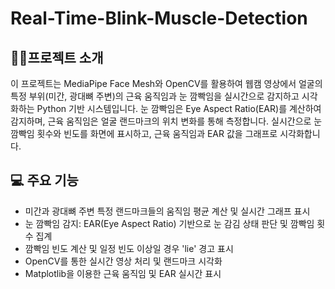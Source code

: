 # Real-Time-Blink-Muscle-Detection

## 👨‍🏫프로젝트 소개
이 프로젝트는 MediaPipe Face Mesh와 OpenCV를 활용하여 웹캠 영상에서 얼굴의 특정 부위(미간, 광대뼈 주변)의 근육 움직임과 눈 깜빡임을 실시간으로 감지하고 시각화하는 Python 기반 시스템입니다. 눈 깜빡임은 Eye Aspect Ratio(EAR)를 계산하여 감지하며, 근육 움직임은 얼굴 랜드마크의 위치 변화를 통해 측정합니다.  실시간으로 눈 깜빡임 횟수와 빈도를 화면에 표시하고, 근육 움직임과 EAR 값을 그래프로 시각화합니다.

## 💻 주요 기능
- 미간과 광대뼈 주변 특정 랜드마크들의 움직임 평균 계산 및 실시간 그래프 표시
- 눈 깜빡임 감지: EAR(Eye Aspect Ratio) 기반으로 눈 감김 상태 판단 및 깜빡임 횟수 집계
- 깜빡임 빈도 계산 및 일정 빈도 이상일 경우 'lie' 경고 표시
- OpenCV를 통한 실시간 영상 처리 및 랜드마크 시각화
- Matplotlib을 이용한 근육 움직임 및 EAR 실시간 표시
